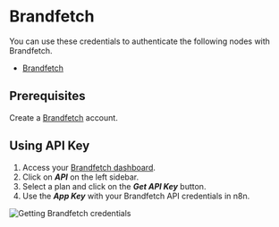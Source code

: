 # Brandfetch

You can use these credentials to authenticate the following nodes with Brandfetch.
- [Brandfetch](/integrations/nodes/n8n-nodes-base.Brandfetch/)

## Prerequisites

Create a [Brandfetch](https://brandfetch.io/account) account.

## Using API Key

1. Access your [Brandfetch dashboard](https://brandfetch.io/dashboard).
2. Click on ***API*** on the left sidebar.
3. Select a plan and click on the ***Get API Key*** button.
4. Use the ***App Key*** with your Brandfetch API credentials in n8n.

![Getting Brandfetch credentials](/_images/integrations/credentials/brandfetch/using-api.gif)
